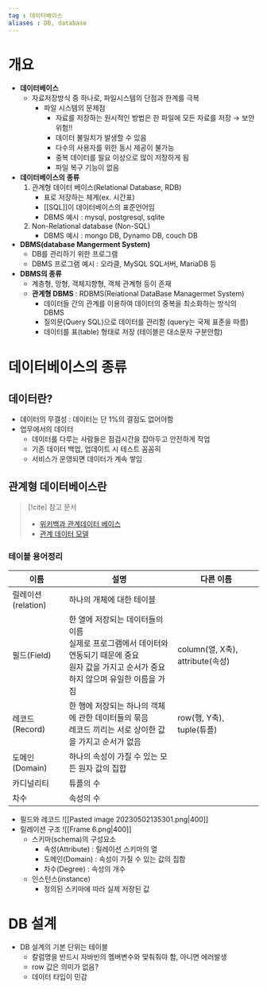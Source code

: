 ```yaml
---
tag : 데이터베이스
aliases : DB, database
---
```


# 개요
- **데이터베이스** 
	- 자료저장방식 중 하나로, 파일시스템의 단점과 한계를 극복
		- 파일 시스템의 문제점
			- 자료를 저장하는 원시적인 방법은 한 파일에 모든 자료를 저장 → 보안 위험!!
			- 데이터 불일치가 발생할 수 있음 
			- 다수의 사용자를 위한 동시 제공이 불가능
			- 중복 데이터를 필요 이상으로 많이 저장하게 됨
			- 파일 복구 기능이 없음
- **데이터베이스의 종류**
	1.  관계형 데이터 베이스(Relational Database, RDB)
		- 표로 저장하는 체계(ex. 시간표)
		- [[SQL]]이 데이터베이스의 표준언어임
		- DBMS 예시 : mysql, postgresql, sqlite
	2.  Non-Relational database (Non-SQL)
		- DBMS 예시 : mongo DB, Dynamo DB, couch DB
- **DBMS(database Mangerment System)**
	- DB를 관리하기 위한 프로그램
	- DBMS 프로그램 예시 : 오라클, MySQL SQL서버, MariaDB 등
- **DBMS의 종류**
	- 계층형, 망형, 객체지향형, 객체 관계형 등이 존재
	- **관계형 DBMS** : RDBMS(Reiational DataBase Managermet System)
		- 데이터들 간의 관계를 이용하여 데이터의 중복을 최소화하는 방식의 DBMS
		- 질의문(Query SQL)으로 데이터를 관리함 (query는 국제 표준을 따름)
		- 데이터를 표(table) 형태로 저장 (테이블은 대소문자 구분안함)

# 데이터베이스의 종류
## 데이터란?
- 데이터의 무결성 : 데이터는 단 1%의 결점도 없어야함
- 업무에서의 데이터
	- 데이터를 다루는 사람들은 점검시간을 잡아두고 안전하게 작업
	- 기존 데이터 백업, 업데이트 시 테스트 꼼꼼히
	- 서비스가 운영되면 데이터가 계속 쌓임

## 관계형 데이터베이스란
>[!cite] 참고 문서
> - [위키백과 관계데이터 베이스](https://ko.wikipedia.org/wiki/%EA%B4%80%EA%B3%84_%28%EB%8D%B0%EC%9D%B4%ED%84%B0%EB%B2%A0%EC%9D%B4%EC%8A%A4%29)
> - [관계 데이터 모델](https://hoit1302.tistory.com/126)

### 테이블 용어정리

| 이름               | 설명                                                                                                                                                    | 다른 이름                        |
| ------------------ | ------------------------------------------------------------------------------------------------------------------------------------------------------- | -------------------------------- |
| 릴레이션(relation) | 하나의 개체에 대한 테이블                                                                                                                               |                                  |
| 필드(Field)        | 한 열에 저장되는 데이터들의 이름 <br> 실제로 프로그램에서 데이터와 연동되기 때문에 중요 <br> 원자 값을 가지고 순서가 중요하지 않으며 유일한 이름을 가짐 | column(열, X축), attribute(속성) |
| 레코드(Record)     | 한 행에 저장되는 하나의 객체에 관한 데이터들의 묶음 <br> 레코드 끼리는 서로 상이한 값을 가지고 순서가 없음                                                   | row(행, Y축), tuple(튜플)        |
| 도메인(Domain)     | 하나의 속성이 가질 수 있는 모든 원자 값의 집합                                                                                                          |                                  |
| 카디널리티         | 튜플의 수                                                                                                                                               |                                  |
| 차수                   |    속성의 수                                                                                                                                                     |                                  |

- 필드와 레코드 
  ![[Pasted image 20230502135301.png|400]]
- 릴레이션 구조
   ![[Frame 6.png|400]]
	- 스키마(schema)의 구성요소
		- 속성(Attribute) : 릴레이션 스키마의 열
		- 도메인(Domain) : 속성이 가질 수 있는 값의 집합
		- 차수(Degree) : 속성의 개수
	- 인스턴스(instance)
		- 정의된 스키마에 따라 실제 저장된 값

# DB 설계
- DB 설계의 기본 단위는 테이블
	- 칼럼명을 반드시 자바빈의 멤버변수와 맞춰줘야 함, 아니면 에러발생
	- row 값은 의미가 없음?
	- 데이터 타입이 민감
